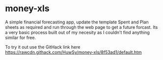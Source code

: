 # money-xls
A simple financial forecasting app, update the template Spent and Plan sheets as required and run through the web page to get a future forcast.
Its a very basic process built out of my necesity as I couldn't find anything similar for free.

To try it out use the GitHack link here https://rawcdn.githack.com/HuwSy/money-xls/8f53ad1/default.htm
